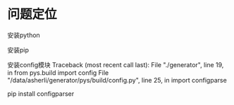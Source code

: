 # 问题定位


安装python

安装pip

安装config模块
Traceback (most recent call last):
  File "./generator", line 19, in <module>
    from pys.build import config
  File "/data/asherli/generator/pys/build/config.py", line 25, in <module>
    import configparse

pip install configparser